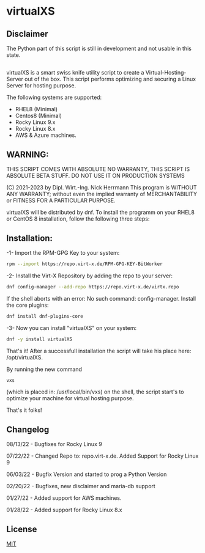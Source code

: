 # virtualXS

## Disclaimer

The Python part of this script is still in development and not usable in this state.

##

virtualXS is a smart swiss knife utility script to create a Virtual-Hosting-Server out of the box. This script performs optimizing and securing a Linux Server for hosting purpose.

The following systems are supported:

- RHEL8 (Minimal)
- Centos8 (Minimal)
- Rocky Linux 9.x
- Rocky Linux 8.x
- AWS & Azure machines.

## WARNING:

THIS SCRIPT COMES WITH ABSOLUTE NO WARRANTY,
THIS SCRIPT IS ABSOLUTE BETA STUFF. DO NOT USE IT ON PRODUCTION SYSTEMS

(C) 2021-2023 by Dipl. Wirt.-Ing. Nick Herrmann
This program is WITHOUT ANY WARRANTY; without even the implied warranty of
MERCHANTABILITY or FITNESS FOR A PARTICULAR PURPOSE.

virtualXS will be distributed by dnf. To install the programm on your RHEL8 or CentOS 8 installation, follow the following three steps:

## Installation:

-1- Import the RPM-GPG Key to your system:

```bash
rpm --import https://repo.virt-x.de/RPM-GPG-KEY-BitWorker
```

-2- Install the Virt-X Repository by adding the repo to your server:

```bash
dnf config-manager --add-repo https://repo.virt-x.de/virtx.repo
```

If the shell aborts with an error: No such command: config-manager. Install the core plugins:

```bash
dnf install dnf-plugins-core
```

-3- Now you can install "virtualXS" on your system:

```bash
dnf -y install virtualXS
```

That's it! After a successfull installation the script will take his place here: /opt/virtualXS.

By running the new command

```bash
vxs
```

(which is placed in: /usr/local/bin/vxs) on the shell, the script start's to optimize your machine for virtual hosting purpose.

That's it folks!

## Changelog

08/13/22 - Bugfixes for Rocky Linux 9

07/22/22 - Changed Repo to: repo.virt-x.de. Added Support for Rocky Linux 9

06/03/22 - Bugfix Version and started to prog a Python Version

02/20/22 - Bugfixes, new disclaimer and maria-db support

01/27/22 - Added support for AWS machines.

01/28/22 - Added support for Rocky Linux 8.x

## License

[MIT](https://choosealicense.com/licenses/mit/)
